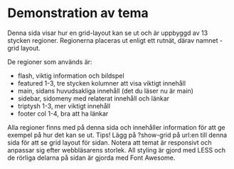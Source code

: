 Demonstration av tema
=====================
Denna sida visar hur en grid-layout kan se ut och är uppbyggd av 13 stycken regioner. Regionerna placeras ut enligt ett rutnät, därav namnet - grid layout. 

De regioner som används är:

* flash, viktig information och bildspel
* featured 1-3, tre stycken kolumner att visa viktigt innehåll
* main, sidans huvudsakliga innehåll (det du läser nu är main)
* sidebar, sidomeny med relaterat innehåll och länkar
* triptysh 1-3, mer viktigt innehåll 
* footer col 1-4, bra att ha länkar

Alla regioner finns med på denna sida och innehåller information för att ge exempel på hur det kan se ut. Tips! Lägg på ?show-grid på url:en till denna sida för att se grid layout för sidan. Notera att temat är responsivt och anpassar sig efter webbläsarens storlek. All styling är gjord med LESS och de rörliga delarna på sidan är gjorda med Font Awesome.

